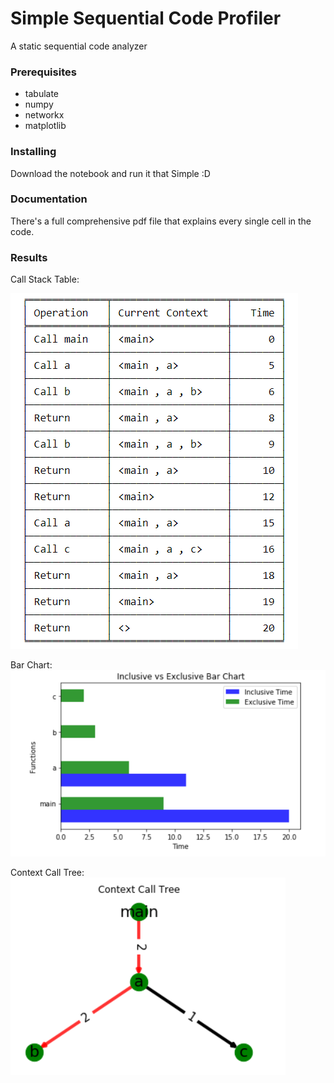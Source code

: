 # Simple Sequential Code Profiler

A static sequential code analyzer


### Prerequisites

<ul>
  <li>tabulate</li>
  <li>numpy</li>
  <li>networkx</li>
  <li>matplotlib</li>
</ul>


### Installing

Download the notebook and run it that Simple :D

### Documentation
There's a full comprehensive pdf file that explains every single cell in the code.

### Results
Call Stack Table:

![alt text](https://raw.githubusercontent.com/MohamedWagih96/SimpleSequentialCodeProfiler/master/Call%20Stack.png)

Bar Chart:
![alt text](https://raw.githubusercontent.com/MohamedWagih96/SimpleSequentialCodeProfiler/master/Bar%20Chart.png)

Context Call Tree:
![alt text](https://raw.githubusercontent.com/MohamedWagih96/SimpleSequentialCodeProfiler/master/Context%20Call%20Tree.png)
